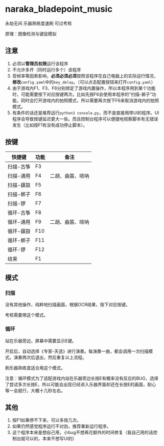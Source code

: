 # naraka_bladepoint_music

永劫无间 乐器熟练度速刷 可过考核

原理：图像检测与键鼠模拟

## 注意

1. 必须以**管理员权限**运行该程序
2. 不允许多开（同时运行多个）该程序
3. 受帧率等因素影响，**必须必须必须**按照该程序在自己电脑上的实际运行情况，**修改**`config.yaml`中的`key_delay`。（可以点击配置按钮来打开`config.yaml`）
4. 由于游戏内F1、F3、F6分别绑定了游戏内置操作，所以本程序用到某个功能时，可能需要按下对应按键两次。比如先按F6会使用本程序的”扫描-梆子“功能，同时会打开游戏内的拍照模式，所以需要再次按下F6来取消游戏内的拍照模式。
5. 有条件的话还是推荐运行`python3 console.py`，而不是直接用带UI的程序。UI程序会导致按键延迟更大一些。而且控制台程序可以便捷地观察脚本有无错误发生（比如按F1有没有成功停止脚本）。

## 按键

| 快捷键    | 功能 | 备注             |
| --------- | ---- | ---------------- |
| 扫描-古筝 | F3   |                  |
| 扫描-通用 | F4   | 二胡、曲笛、唢呐 |
| 扫描-疆鼓 | F5   |                  |
| 扫描-梆子 | F6   |                  |
| 扫描-锣   | F7   |                  |
| 循环-古筝 | F8   |                  |
| 循环-通用 | F9   | 二胡、曲笛、唢呐 |
| 循环-疆鼓 | F10  |                  |
| 循环-梆子 | F11  |                  |
| 循环-锣   | F12  |                  |
| 结束      | F1   |                  |

 ## 模式

### 扫描

没有其他操作，纯粹地扫描画面，根据OCR结果，按下对应按键。

考核需要用这个模式。

### 循环

站在乐器旁边，屏幕中需要显示E键。

开启后，自动选择《专家-天选》进行演奏。每演奏一曲，都会调用一次扫描模式。演奏两次后退出，然后重复以上流程。

刷乐器熟练度适合用这个模式。

注意：循环模式为了适配游戏内站在乐器旁边长按E有概率没有反应的BUG，选择了尝试多次长按E，所以可能会出现已经进入乐器界面却还在长按E的画面，耐心等一会就行，大概十几秒左右。

## 其他

1. 按F1如果停不下来，可以多按几次。
2. 如果仍然感觉程序运行不对劲，推荐重新运行程序。
3. 这个程序本来是想自己用，小bug不想再花额外的时间修复（我自己用的话控制台就可以的，本来不想写UI的）
